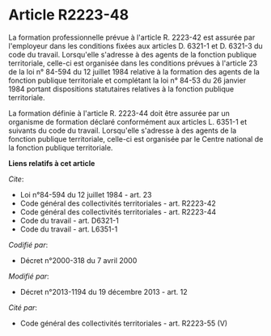 # Article R2223-48

La formation professionnelle prévue à l'article R. 2223-42 est assurée par l'employeur dans les conditions fixées aux
articles D. 6321-1 et D. 6321-3 du code du travail. Lorsqu'elle s'adresse à des agents de la fonction publique territoriale,
celle-ci est organisée dans les conditions prévues à l'article 23 de la loi n° 84-594 du 12 juillet 1984 relative à la
formation des agents de la fonction publique territoriale et complétant la loi n° 84-53 du 26 janvier 1984 portant
dispositions statutaires relatives à la fonction publique territoriale. 

La formation définie à l'article R. 2223-44 doit être assurée par un organisme de formation déclaré conformément aux articles
L. 6351-1 et suivants du code du travail. Lorsqu'elle s'adresse à des agents de la fonction publique territoriale, celle-ci
est organisée par le Centre national de la fonction publique territoriale.

**Liens relatifs à cet article**

_Cite_:

  - Loi n°84-594 du 12 juillet 1984 - art. 23
  - Code général des collectivités territoriales - art. R2223-42
  - Code général des collectivités territoriales - art. R2223-44
  - Code du travail - art. D6321-1
  - Code du travail - art. L6351-1

_Codifié par_:

  - Décret n°2000-318 du 7 avril 2000

_Modifié par_:

  - Décret n°2013-1194 du 19 décembre 2013 - art. 12

_Cité par_:

  - Code général des collectivités territoriales - art. R2223-55 (V)
